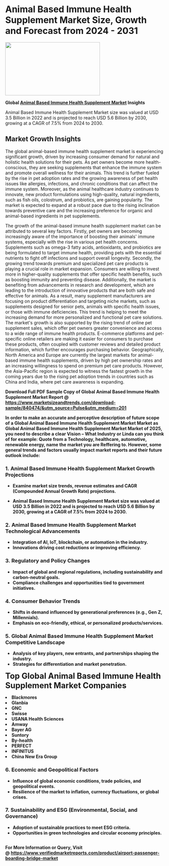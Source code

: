 <H1>Animal Based Immune Health Supplement Market Size, Growth and Forecast from 2024 - 2031</H1><img class="aligncenter size-medium wp-image-584254" src="https://thirdeyenews.in/wp-content/uploads/2024/09/Global-Market-Research-300x168.jpeg" alt="" width="300" height="168" /><p><strong>Global&nbsp;<a href="https://www.marketsizeandtrends.com/download-sample/840474/&amp;utm_source=Pulse&amp;utm_medium=201">Animal Based Immune Health Supplement Market</a> Insights</strong></p><p>Animal Based Immune Health Supplement Market size was valued at USD 3.5 Billion in 2022 and is projected to reach USD 5.6 Billion by 2030, growing at a CAGR of 7.5% from 2024 to 2030.</p><p><h2>Market Growth Insights</h2> <p>The global animal-based immune health supplement market is experiencing significant growth, driven by increasing consumer demand for natural and holistic health solutions for their pets. As pet owners become more health-conscious, they are seeking supplements that enhance the immune system and promote overall wellness for their animals. This trend is further fueled by the rise in pet adoption rates and the growing awareness of pet health issues like allergies, infections, and chronic conditions that can affect the immune system. Moreover, as the animal healthcare industry continues to innovate, new product formulations using high-quality, natural ingredients, such as fish oils, colostrum, and probiotics, are gaining popularity. The market is expected to expand at a robust pace due to the rising inclination towards preventive care and the increasing preference for organic and animal-based ingredients in pet supplements.</p> <p><strong></strong></p> <p>The growth of the animal-based immune health supplement market can be attributed to several key factors. Firstly, pet owners are becoming increasingly aware of the importance of boosting their animals' immune systems, especially with the rise in various pet health concerns. Supplements such as omega-3 fatty acids, antioxidants, and probiotics are being formulated to target immune health, providing pets with the essential nutrients to fight off infections and support overall longevity. Secondly, the growing trend towards premium and specialized pet care products is playing a crucial role in market expansion. Consumers are willing to invest more in higher-quality supplements that offer specific health benefits, such as boosting immunity and preventing disease. Additionally, the market is benefiting from advancements in research and development, which are leading to the introduction of innovative products that are both safe and effective for animals. As a result, many supplement manufacturers are focusing on product differentiation and targeting niche markets, such as supplements designed for senior pets, animals with specific health issues, or those with immune deficiencies. This trend is helping to meet the increasing demand for more personalized and functional pet care solutions. The market's growth is also supported by the rising trend of online pet supplement sales, which offer pet owners greater convenience and access to a wide range of immune health products. E-commerce platforms and pet-specific online retailers are making it easier for consumers to purchase these products, often coupled with customer reviews and detailed product information, which further encourages purchasing behavior. Geographically, North America and Europe are currently the largest markets for animal-based immune health supplements, driven by high pet ownership rates and an increasing willingness to spend on premium pet care products. However, the Asia-Pacific region is expected to witness the fastest growth in the coming years due to the rising pet adoption trends in countries such as China and India, where pet care awareness is expanding. <p><strong></p><p><span class=""><strong>Download Full PDF Sample Copy of Global Animal Based Immune Health Supplement Market Report</strong> @ <a href="https://www.marketsizeandtrends.com/download-sample/840474/&amp;utm_source=Pulse&amp;utm_medium=201" target="_blank">https://www.marketsizeandtrends.com/download-sample/840474/&amp;utm_source=Pulse&amp;utm_medium=201</a></span></p><p>In order to make an accurate and perceptive description of future scope of a Global&nbsp;Animal Based Immune Health Supplement Market Market as Global&nbsp;Animal Based Immune Health Supplement Market Market of 2025, you need to describe a clear Vision &ndash; What Industry or Linda can you think of for example: Quote from a Technology, healthcare, automotive, renewable energy, name the market you are Reffering to. However, some general trends and factors usually impact market reports and their future outlook include:</p><h3>1.&nbsp;<strong>Animal Based Immune Health Supplement Market Growth Projections</strong></h3><ul><li>Examine market size trends, revenue estimates and CAGR (Compounded Annual Growth Rate) projections.</li><li><p>Animal Based Immune Health Supplement Market size was valued at USD 3.5 Billion in 2022 and is projected to reach USD 5.6 Billion by 2030, growing at a CAGR of 7.5% from 2024 to 2030.</p></li></ul><h3>2.&nbsp;<strong>Animal Based Immune Health Supplement Market Technological Advancements</strong></h3><ul><li>Integration of AI, IoT, blockchain, or automation in the industry.</li><li>Innovations driving cost reductions or improving efficiency.</li></ul><h3>3.&nbsp;<strong>Regulatory and Policy Changes</strong></h3><ul><li>Impact of global and regional regulations, including sustainability and carbon-neutral goals.</li><li>Compliance challenges and opportunities tied to government initiatives.</li></ul><h3>4.&nbsp;<strong>Consumer Behavior Trends</strong></h3><ul><li>Shifts in demand influenced by generational preferences (e.g., Gen Z, Millennials).</li><li>Emphasis on eco-friendly, ethical, or personalized products/services.</li></ul><h3>5.&nbsp;<strong>Global Animal Based Immune Health Supplement Market Competitive Landscape</strong></h3><ul><li>Analysis of key players, new entrants, and partnerships shaping the industry.</li><li>Strategies for differentiation and market penetration.</li></ul><p data-pm-slice="1 1 []"><span style="color: inherit; font-family: inherit; font-size: 25px;">Top Global Animal Based Immune Health Supplement Market Companies</span></p><div class="" data-test-id=""><p><li>Blackmores</li><li> Glanbia</li><li> GNC</li><li> Swisse</li><li> USANA Health Sciences</li><li> Amway</li><li> Bayer AG</li><li> Suntory</li><li> By-health</li><li> PERFECT</li><li> INFINITUS</li><li> China New Era Group</li></p></div><h3>6.&nbsp;<strong>Economic and Geopolitical Factors</strong></h3><ul><li>Influence of global economic conditions, trade policies, and geopolitical events.</li><li>Resilience of the market to inflation, currency fluctuations, or global crises.</li></ul><h3>7.&nbsp;<strong>Sustainability and ESG (Environmental, Social, and Governance)</strong></h3><ul><li>Adoption of sustainable practices to meet ESG criteria.</li><li>Opportunities in green technologies and circular economy principles.</li></ul><h2><strong style="font-size: 14px;">For More Information or Query, Visit @&nbsp;</strong><a style="background-color: #ffffff; font-size: 14px;" href="https://www.marketsizeandtrends.com/report/animal-based-immune-health-supplement-market/" target="_blank">https://www.verifiedmarketreports.com/product/airport-passenger-boarding-bridge-market</a></h2>